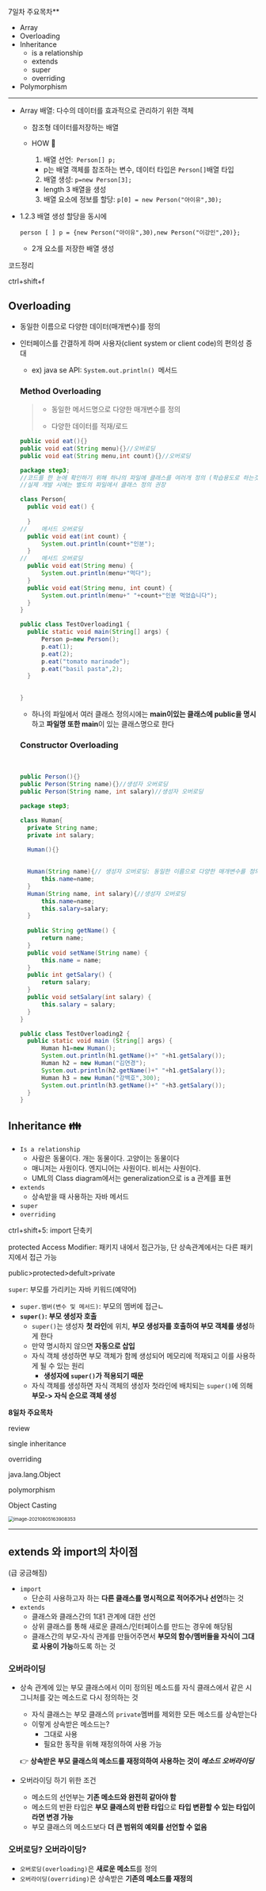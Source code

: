 7일차 주요목차**

- Array
- Overloading
- Inheritance
  - is a relationship
  - extends
  - super
  - overriding
- Polymorphism

--------------------

- Array 배열: 다수의 데이터를 효과적으로 관리하기 위한 객체

  - 참조형 데이터를저장하는 배열

  - HOW 🤷

    1. 배열 선언:`` Person[] p;``

    - p는 배열 객체를 참조하는 변수, 데이터 타입은 ``Person[]``배열 타입

    2. 배열 생성: ``p=new Person[3];``

    - length 3 배열을 생성

    3. 배열 요소에 정보를 할당: ``p[0] = new Person("아이유",30);``



- 1.2.3 배열 생성 할당을 동시에

  ``person [ ] p = {new Person("아이유",30),new Person("이강인",20)};``

  - 2개 요소를 저장한 배열 생성

코드정리

ctrl+shift+f



## Overloading

- 동일한 이름으로 다양한 데이터(매개변수)를 정의

- 인터페이스를 간결하게 하며 사용자(client system or client code)의 편의성 증대 

  - ex) java se API: ``System.out.println() ``메서드

  

  ### Method Overloading

  > - 동일한 메서드명으로 다양한 매개변수를 정의
  >
  > - 다양한 데이터를 적재/로드

  ```java
  public void eat(){}
  public void eat(String menu){}//오버로딩
  public void eat(String menu,int count){}//오버로딩
  ```

  ```java
  package step3;
  //코드를 한 눈에 확인하기 위해 하나의 파일에 클래스를 여러개 정의 (학습용도로 하는것)
  //실제 개발 시에는 별도의 파일에서 클래스 정의 권장
  
  class Person{
  	public void eat() {
  		
  	}
  //	메서드 오버로딩
  	public void eat(int count) {
  		System.out.println(count+"인분");
  	}
  //	메서드 오버로딩
  	public void eat(String menu) {
  		System.out.println(menu+"먹다");
  	}
  	public void eat(String menu, int count) {
  		System.out.println(menu+" "+count+"인분 먹었습니다");
  	}
  }
  
  public class TestOverloading1 {
  	public static void main(String[] args) {
  		Person p=new Person();
  		p.eat(1);
  		p.eat(2);
  		p.eat("tomato marinade");
  		p.eat("basil pasta",2);
  	}
  	
  
  }
  ```

  - 하나의 파일에서 여러 클래스 정의시에는 **main이있는 클래스에 public을 명시**하고 **파일명 또한 main**이 있는 클래스명으로 한다

  

  ### Constructor Overloading

  ​	

  ```java
  public Person(){}
  public Person(String name){}//생성자 오버로딩
  public Person(String name, int salary)//생성자 오버로딩
  ```

  ```java
  package step3;
  
  class Human{
  	private String name;
  	private int salary;
  
  	Human(){}
  	
  	
  	Human(String name){// 생성자 오버로딩: 동일한 이름으로 다양한 매개변수를 정의
  		this.name=name;
  	}
  	Human(String name, int salary){//생성자 오버로딩
  		this.name=name;
  		this.salary=salary;
  	}	
  	
  	public String getName() {
  		return name;
  	}
  	public void setName(String name) {
  		this.name = name;
  	}
  	public int getSalary() {
  		return salary;
  	}
  	public void setSalary(int salary) {
  		this.salary = salary;
  	}
  }
  
  public class TestOverloading2 {
  	public static void main (String[] args) {
  		Human h1=new Human();
  		System.out.println(h1.getName()+" "+h1.getSalary());
  		Human h2 = new Human("김연경");
  		System.out.println(h2.getName()+" "+h1.getSalary());
  		Human h3 = new Human("강백호",300);
  		System.out.println(h3.getName()+" "+h3.getSalary());
  	}
  }
  ```

  



## Inheritance :family:

- ``Is a relationship``
  - 사람은 동물이다. 개는 동물이다. 고양이는 동물이다
  - 매니저는 사원이다. 엔지니어는 사원이다. 비서는 사원이다.
  - UML의 Class diagram에서는 generalization으로 is a 관계를 표현
- ``extends``
  - 상속받을 때 사용하는 자바 메서드
- ``super``
- ``overriding``



ctrl+shift+5: import 단축키

protected Access Modifier: 패키지 내에서 접근가능, 단  상속관계에서는 다른 패키지에서 접근 가능

public>protected>defult>private

``super``: 부모를 가리키는 자바 키워드(예약어)

- ``super.멤버(변수 및 메서드)``:  부모의 멤버에 접근ㄴ
- **``super()``: 부모 생성자 호출**
  - ``super()``는 생성자 **첫 라인**에 위치, **부모 생성자를 호출하여 부모 객체를 생성**하게 한다
  - 만약 명시하지 않으면 **자동으로 삽입**
  - 자식 객체 생성하면 부모 객체가 함께 생성되어 메모리에 적재되고 이를 사용하게 될 수 있는 원리
    - **생성자에 ``super()``가 적용되기 때문**
  - 자식 객체를 생성하면 자식 객체의 생성자 첫라인에 배치되는 ``super()``에 의해 **부모-> 자식 순으로 객체 생성**







**8일차 주요목차**

review

single inheritance

overriding

java.lang.Object

polymorphism

Object Casting



<img src="KOSTA_0805.assets/image-20210805163908353.png" alt="image-20210805163908353" style="zoom:67%;" />



-------

## extends 와 import의 차이점

(급 궁금해짐)

- ``import``
  - 단순히 사용하고자 하는 **다른 클래스를 명시적으로 적어주거나 선언**하는 것
- ``extends``
  - 클래스와 클래스간의 1대1 관계에 대한 선언
  - 상위 클래스를 통해 새로운 클래스/인터페이스를 만드는 경우에 해당됨
  - 클래스간의 부모-자식 관계를 만들어주면서 **부모의 함수/멤버들을 자식이 그대로 사용이 가능**하도록 하는 것



### 오버라이딩

- 상속 관계에 있는 부모 클래스에서 이미 정의된 메소드를 자식 클래스에서 같은 시그니처를 갖는 메소드로 다시 정의하는 것

  - 자식 클래스는 부모 클래스의 ``private``멤버를 제외한 모든 메소드를 상속받는다
  - 이렇게 상속받은 메소드는?
    - 그대로 사용
    - 필요한 동작을 위해 재정의하여 사용 가능

  :point_right: **상속받은 부모 클래스의 메소드를 재정의하여 사용하는 것이 *메소드 오버라이딩***

- 오버라이딩 하기 위한 조건
  - 메소드의 선언부는 **기존 메소드와 완전히 같아야 함**
  - 메소드의 반환 타입은 **부모 클래스의 반환 타입**으로 **타입 변환할 수 있는 타입이라면 변경 가능**
  - 부모 클래스의 메소드보다 **더 큰 범위의 예외를 선언할 수 없음**



### 오버로딩? 오버라이딩?

- ``오버로딩(overloading)``은 **새로운 메소드**를 정의
- ``오버라이딩(overriding)``은 상속받은 **기존의 메소드를 재정의**